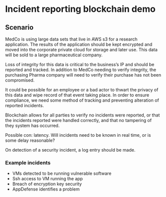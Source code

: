 # Incident reporting blockchain demo

## Scenario

MedCo is using large data sets that live in AWS s3 for a research application.  The results of the application should be kept encrypted and moved into the corporate private cloud for storage and later use.  This data will be sold to a large pharmaceutical company.

Loss of integrity for this data is critical to the business’s IP and should be reported and tracked.  In addition to MedCo needing to verify integrity, the purchasing Pharma company will need to verify their purchase has not been compromised.

It could be possible for an employee or a bad actor to thwart the privacy of this data and wipe record of that event taking place.  In order to ensure compliance, we need some method of tracking and preventing alteration of reported incidents.

Blockchain allows for all parties to verify no incidents were reported, or that the incidents reported were handled correctly, and that no tampering of they system has occurred.

Possible con: latency.  Will incidents need to be known in real time, or is some delay reasonable?

On detection of a security incident, a log entry should be made.

### Example incidents

* VMs detected to be running vulnerable software
* Ssh access to VM running the app
* Breach of encryption key security
* AppDefense identifies a problem